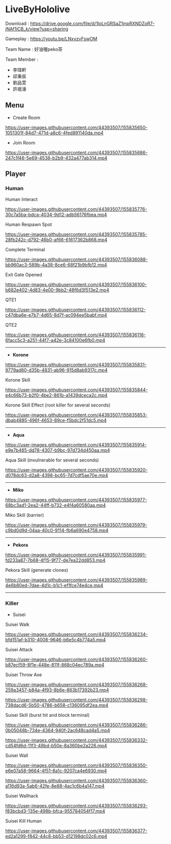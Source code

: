 # LiveByHololive

Download : https://drive.google.com/file/d/1loLnGRSaZ1jnpRXNDZoR7-jNAf1iCB_k/view?usp=sharing

Gameplay : https://youtu.be/LNxvzvFswOM

Team Name : 好油喔peko茶

Team Member :
- 李瑋軒
- 邱秉辰
- 劉品萱
- 許珉濠

## Menu

* Create Room

https://user-images.githubusercontent.com/44393507/155835650-1051301f-84d7-471d-a8c6-4fed891140da.mp4

* Join Room

https://user-images.githubusercontent.com/44393507/155835686-247c1f46-5e69-4538-b2b9-432a477ab314.mp4

## Player

### Human

Human Interact

https://user-images.githubusercontent.com/44393507/155835776-30c7a5ba-bdca-4034-9d12-adb56176fbea.mp4

Human Respawn Spot

https://user-images.githubusercontent.com/44393507/155835785-28fb242c-d792-46b0-af66-61617362b868.mp4

Complete Terminal

https://user-images.githubusercontent.com/44393507/155836088-bb960ac3-589b-4a38-8ce6-68f21b9bfb12.mp4

Exit Gate Opened

https://user-images.githubusercontent.com/44393507/155836100-b682e402-4d83-4e00-9bb2-48f6d3f513e2.mp4

QTE1

https://user-images.githubusercontent.com/44393507/155836112-c47dba6e-e7b7-4d65-8d7f-ac094ee5babf.mp4

QTE2

https://user-images.githubusercontent.com/44393507/155836116-6facc5c3-a251-44f7-a42e-3c84100e6fb0.mp4


---

* **Korone**

https://user-images.githubusercontent.com/44393507/155835831-9779ad80-d35b-4831-ab96-915d8ab9317c.mp4

Korone Skill

https://user-images.githubusercontent.com/44393507/155835844-e4c66b73-b2f0-4be2-861b-a1439dceca2c.mp4

Korone Skill Effect (root killer for several seconds)

https://user-images.githubusercontent.com/44393507/155835853-dbab4885-496f-4653-89ce-f5bdc2f51dc5.mp4


---

* **Aqua**

https://user-images.githubusercontent.com/44393507/155835914-e9e7b485-dd78-4307-b9bc-97d734d450aa.mp4

Aqua Skill (invulnerable for several seconds)

https://user-images.githubusercontent.com/44393507/155835920-d078dc63-d2a8-4398-bc65-7d7cdf5ae70e.mp4


---

* **Miko**

https://user-images.githubusercontent.com/44393507/155835977-68bc3ad1-2ea2-44ff-b732-e4f4a60580aa.mp4

Miko Skill (barrier)

https://user-images.githubusercontent.com/44393507/155835979-c9bd0d9d-04aa-40c0-9114-fb6a690e4758.mp4


---

* **Pekora**

https://user-images.githubusercontent.com/44393507/155835991-fd233a87-7b68-4f15-9f77-de7ea22dd853.mp4

Pekora Skill (generate clones)

https://user-images.githubusercontent.com/44393507/155835989-4e6b80ed-7dae-4d1c-b1c1-ef1fce74e4ce.mp4


---

### Killer

* Suisei

Suisei Walk

https://user-images.githubusercontent.com/44393507/155836234-bfd151af-b310-4008-9646-b6e5c4b774a5.mp4

Suisei Attack

https://user-images.githubusercontent.com/44393507/155836260-b87ecf59-8f1e-448e-811f-868c04ec789a.mp4

Suisei Throw Axe

https://user-images.githubusercontent.com/44393507/155836268-259a3457-b84a-4f93-8b6e-863b17392b23.mp4

https://user-images.githubusercontent.com/44393507/155836298-738dacd6-5b50-4786-b658-c136095df2ea.mp4

Suisei Skill (burst hit and block terminal)

https://user-images.githubusercontent.com/44393507/155836286-0b05048b-734e-4364-940f-2ac648cad4a5.mp4

https://user-images.githubusercontent.com/44393507/155836332-cd54fd6d-11f3-48bd-b50e-8a360be2a226.mp4

Suisei Wall

https://user-images.githubusercontent.com/44393507/155836350-e6e07a58-9664-4f51-8a1c-9207ca4e6930.mp4

https://user-images.githubusercontent.com/44393507/155836360-a116d93a-5ab6-42fe-8e88-4ac1c6b4a147.mp4

Suisei Wallhack

https://user-images.githubusercontent.com/44393507/155836293-f83bcbd3-135e-498b-bfca-955784054f17.mp4

Suisei Kill Human

https://user-images.githubusercontent.com/44393507/155836377-ed2a1299-f842-44c8-bb53-d12198dc02c6.mp4
